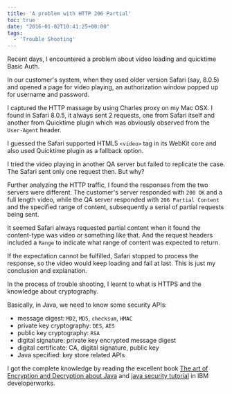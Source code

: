```yaml
---
title: 'A problem with HTTP 206 Partial'
toc: true
date: "2016-01-02T10:41:25+00:00"
tags: 
  - 'Trouble Shooting'
---
```


Recent days, I encountered a problem about video loading and quicktime Basic Auth.

In our customer's system, when they used older version Safari (say, 8.0.5) and opened a page for video playing, an authorization window popped up for username and password.

I captured the HTTP massage by using Charles proxy on my Mac OSX. I found in Safari 8.0.5, it always sent 2 requests, one from Safari itself and another from Quicktime plugin which was obviously observed from the `User-Agent` header.

I guessed the Safari supported HTML5 `<video>` tag in its WebKit core and also used Quicktime plugin as a fallback option.

I tried the video playing in another QA server but failed to replicate the case. The Safari sent only one request then. But why?

Further analyzing the HTTP traffic, I found the responses from the two servers were different. The customer's server responded with `200 OK` and a full length video, while the QA server responded with `206 Partial Content` and the specified range of content, subsequently a serial of partial requests being sent.

It seemed Safari always requested partial content when it found the content-type was video or something like that. And the request headers included a `Range` to indicate what range of content was expected to return.

If the expectation cannot be fulfilled, Safari stopped to process the response, so the video would keep loading and fail at last. This is just my conclusion and explanation.

In the process of trouble shooting, I learnt to what is HTTPS and the knowledge about cryptography.

Basically, in Java, we need to know some security APIs:

- message digest: `MD2`, `MD5`, `checksum`, `HMAC`
- private key cryptography: `DES`, `AES`
- public key cryptography: `RSA`
- digital signature: private key encrypted message digest
- digital certificate: CA, digital signature, public key
- Java specified: key store related APIs

I got the complete knowledge by reading the excellent book [The art of Encryption and Decryption about Java](http://www.amazon.cn/Java%E5%8A%A0%E5%AF%86%E4%B8%8E%E8%A7%A3%E5%AF%86%E7%9A%84%E8%89%BA%E6%9C%AF-%E6%A2%81%E6%A0%8B/dp/B00H1FXX4W/ref=sr_1_1?ie=UTF8&qid=1451709046&sr=8-1&keywords=java+%E5%8A%A0%E5%AF%86) and [java security tutorial](http://www.ibm.com/developerworks/java/tutorials/j-sec1/j-sec1.html) in IBM developerworks.


